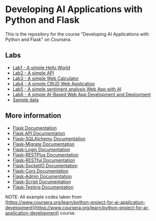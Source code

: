 # Developing AI Applications with Python and Flask
This is the repository for the course "Developing AI Applications with Python and Flask" on Coursera.

## Labs
- [Lab1 - A simple Hello World](https://github.com/fabioschorn/python-basico-diversos/tree/main/examples/flask/lab1)
- [Lab2 - A simple API](https://github.com/fabioschorn/python-basico-diversos/tree/main/examples/flask/lab2)
- [Lab3 - A simple Web Calculator](https://github.com/fabioschorn/python-basico-diversos/tree/main/examples/flask/lab3)
- [Lab4 - A simple CRUD Web Application](https://github.com/fabioschorn/python-basico-diversos/tree/main/examples/flask/lab4)
- [Lab5 - A simple sentiment analysis Web App with AI](https://github.com/fabioschorn/python-basico-diversos/tree/main/examples/flask/lab5)
- [Lab6 - A simple AI-Based Web App Development and Deployment](https://github.com/fabioschorn/python-basico-diversos/tree/main/examples/flask/lab6)
- [Sample data](https://github.com/fabioschorn/python-basico-diversos/tree/main/examples/flask/sample-data)

## More information
- [Flask Documentation](https://flask.palletsprojects.com/en/2.3.x/)
- [Flask API Documentation](https://flask-restful.readthedocs.io/en/latest/)
- [Flask-SQLAlchemy Documentation](https://flask-sqlalchemy.palletsprojects.com/en/2.x/)
- [Flask-Migrate Documentation](https://flask-migrate.readthedocs.io/en/latest/)
- [Flask-Login Documentation](https://flask-login.readthedocs.io/en/latest/)
- [Flask-RESTPlus Documentation](https://flask-restplus.readthedocs.io/en/stable/)
- [Flask-RESTful Documentation](https://flask-restful.readthedocs.io/en/latest/)
- [Flask-SocketIO Documentation](https://flask-socketio.readthedocs.io/en/latest/)
- [Flask-Cors Documentation](https://flask-cors.readthedocs.io/en/latest/)
- [Flask-Admin Documentation](https://flask-admin.readthedocs.io/en/latest/)
- [Flask-Script Documentation](https://flask-script.readthedocs.io/en/latest/)
- [Flask-Testing Documentation](https://flask-testing.readthedocs.io/en/latest/)

NOTE: All example codes taken from [https://www.coursera.org/learn/python-project-for-ai-application-development](https://www.coursera.org/learn/python-project-for-ai-application-development) course.